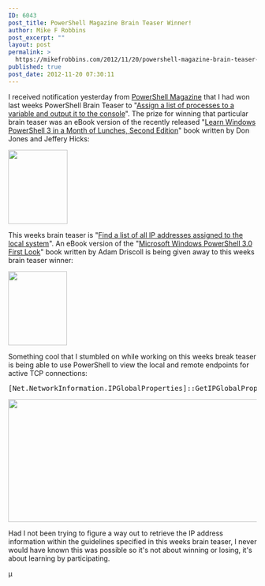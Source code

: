 ```yaml
---
ID: 6043
post_title: PowerShell Magazine Brain Teaser Winner!
author: Mike F Robbins
post_excerpt: ""
layout: post
permalink: >
  https://mikefrobbins.com/2012/11/20/powershell-magazine-brain-teaser-winner/
published: true
post_date: 2012-11-20 07:30:11
---
```

I received notification yesterday from <a href="http://www.powershellmagazine.com/" target="_blank">PowerShell Magazine</a> that I had won last weeks PowerShell Brain Teaser to "<a href="http://www.powershellmagazine.com/2012/11/12/assign-a-list-of-processes-to-a-variable-and-output-it-to-the-console/" target="_blank">Assign a list of processes to a variable and output it to the console</a>". The prize for winning that particular brain teaser was an eBook version of the recently released "<a href="http://www.manning.com/jones3/" target="_blank">Learn Windows PowerShell 3 in a Month of Lunches, Second Edition</a>" book written by Don Jones and Jeffery Hicks:

<a href="http://www.manning.com/jones3/" target="_blank"><img class="alignnone size-thumbnail wp-image-6044" title="jones3_cover150" alt="" src="http://mikefrobbins.com/wp-content/uploads/2012/11/jones3_cover150.jpg?w=120" width="120" height="150" /></a>

This weeks brain teaser is "<a href="http://www.powershellmagazine.com/2012/11/19/find-a-list-of-all-ip-addresses-assigned-to-the-local-system/" target="_blank">Find a list of all IP addresses assigned to the local system</a>". An eBook version of the "<a href="http://www.packtpub.com/microsoft-windows-powershell-3-0-firstlook/book" target="_blank">Microsoft Windows PowerShell 3.0 First Look</a>" book written by Adam Driscoll is being given away to this weeks brain teaser winner:

<a href="http://www.packtpub.com/microsoft-windows-powershell-3-0-firstlook/book" target="_blank"><img class="alignnone size-thumbnail wp-image-5807" title="powershell3-firstlook" alt="" src="http://mikefrobbins.com/wp-content/uploads/2012/11/powershell3-firstlook.png?w=119" width="119" height="150" /></a>

Something cool that I stumbled on while working on this weeks break teaser is being able to use PowerShell to view the local and remote endpoints for active TCP connections:
<pre class="lang:ps decode:true">[Net.NetworkInformation.IPGlobalProperties]::GetIPGlobalProperties().GetActiveTcpConnections() | Format-Table -AutoSize</pre>
<a href="http://mikefrobbins.com/wp-content/uploads/2012/11/ps-endpoints1.png"><img class="alignnone size-full wp-image-6052" title="ps-endpoints1" alt="" src="http://mikefrobbins.com/wp-content/uploads/2012/11/ps-endpoints1.png" width="640" height="249" /></a>

Had I not been trying to figure a way out to retrieve the IP address information within the guidelines specified in this weeks brain teaser, I never would have known this was possible so it's not about winning or losing, it's about learning by participating.

µ